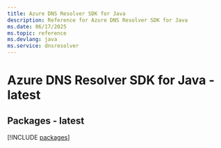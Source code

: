 ```yaml
---
title: Azure DNS Resolver SDK for Java
description: Reference for Azure DNS Resolver SDK for Java
ms.date: 06/17/2025
ms.topic: reference
ms.devlang: java
ms.service: dnsresolver
---
```

# Azure DNS Resolver SDK for Java - latest
## Packages - latest
[!INCLUDE [packages](dns-resolver-index.md)]